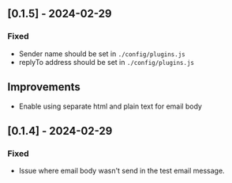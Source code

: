 ## [0.1.5] - 2024-02-29

### Fixed

-   Sender name should be set in `./config/plugins.js`
-   replyTo address should be set in `./config/plugins.js`

## Improvements

-   Enable using separate html and plain text for email body

## [0.1.4] - 2024-02-29

### Fixed

-   Issue where email body wasn't send in the test email message.
